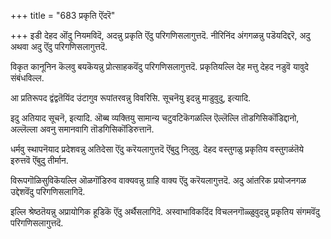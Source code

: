 +++
title = "683 प्रकृति ऎंदरॆ"

+++
इडी देहद ऒंदु नियमविदॆ, अदन्नु प्रकृति ऎंदु परिगणिसलागुत्तदॆ. नीरिनिंद अंगगळन्नु पडॆयदिद्दरॆ, अदु अथवा अदु ऎंदु परिगणिसलागुत्तदॆ.

विकृत कानूनिन कॆलवु बयकॆयन्नु प्रोत्साहकवॆंदु परिगणिसलागुत्तदॆ. प्रकृतियल्लि देह मत्तु देहद नडुवॆ यावुदे संबंधविल्ल.

आ प्रतिरूपद द्वंद्वतॆयिंद उंटागुव रूपांतरवन्नु विवरिसि. सूचनॆयु इदन्नु माडुवुदु, इत्यादि.

इदु अतियाद सूचनॆ, इत्यादि. ऒब्ब व्यक्तियु सामान्य चटुवटिकॆगळल्लि ऎल्लॆल्लि तॊडगिसिकॊंडिद्दानो, अल्लॆल्ला अवनु समानवागि तॊडगिसिकॊंडिरुत्तानॆ.

धर्मवु स्थापनॆयाद प्रदेशवन्नु अतिदेसा ऎंदु करॆयलागुत्तदॆ ऎंबुदु निलुवु. देहद वस्तुगळु प्रकृतिय वस्तुगळंतॆये इरुत्तवॆ ऎंबुदु तीर्मान.

विरूपगॊळिसुविकॆयल्लि ऒळगॊंडिरुव वाक्यवन्नु ग्राहि वाक्य ऎंदु करॆयलागुत्तदॆ. अदु आंतरिक प्रयोजनगळ उद्देशवॆंदु परिगणिसलागिदॆ.

इल्लि श्रेष्ठतॆयन्नु अप्रायोगिक हूडिकॆ ऎंदु अर्थैसलागिदॆ. अस्वाभाविकदिंद विचलनगॊळ्ळुवुदन्नु प्रकृतिय संगमवॆंदु परिगणिसलागुत्तदॆ.

